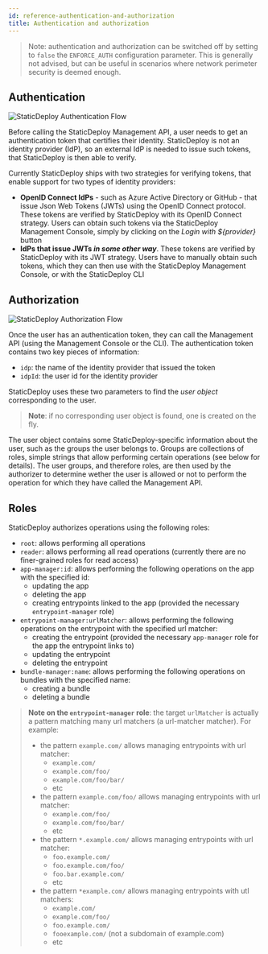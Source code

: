 ```yaml
---
id: reference-authentication-and-authorization
title: Authentication and authorization
---
```


> Note: authentication and authorization can be switched off by setting to
> `false` the `ENFORCE_AUTH` configuration parameter. This is generally not
> advised, but can be useful in scenarios where network perimeter security is
> deemed enough.

## Authentication

<div class="paddedDocsImage">
  <img
    src="../images/authentication-flow.svg"
    alt="StaticDeploy Authentication Flow"
  />
</div>

Before calling the StaticDeploy Management API, a user needs to get an
authentication token that certifies their identity. StaticDeploy is not an
identity provider (IdP), so an external IdP is needed to issue such tokens, that
StaticDeploy is then able to verify.

Currently StaticDeploy ships with two strategies for verifying tokens, that
enable support for two types of identity providers:

- **OpenID Connect IdPs** - such as Azure Active Directory or GitHub - that
  issue Json Web Tokens (JWTs) using the OpenID Connect protocol. These tokens
  are verified by StaticDeploy with its OpenID Connect strategy. Users can
  obtain such tokens via the StaticDeploy Management Console, simply by clicking
  on the _Login with \${provider}_ button
- **IdPs that issue JWTs _in some other way_**. These tokens are verified by
  StaticDeploy with its JWT strategy. Users have to manually obtain such tokens,
  which they can then use with the StaticDeploy Management Console, or with the
  StaticDeploy CLI

## Authorization

<div class="paddedDocsImage">
  <img
    src="../images/authorization-flow.svg"
    alt="StaticDeploy Authorization Flow"
  />
</div>

Once the user has an authentication token, they can call the Management API
(using the Management Console or the CLI). The authentication token contains two
key pieces of information:

- `idp`: the name of the identity provider that issued the token
- `idpId`: the user id for the identity provider

StaticDeploy uses these two parameters to find the _user object_ corresponding
to the user.

> **Note**: if no corresponding user object is found, one is created on the fly.

The user object contains some StaticDeploy-specific information about the user,
such as the groups the user belongs to. Groups are collections of roles, simple
strings that allow performing certain operations (see below for details). The
user groups, and therefore roles, are then used by the authorizer to determine
wether the user is allowed or not to perform the operation for which they have
called the Management API.

## Roles

StaticDeploy authorizes operations using the following roles:

- `root`: allows performing all operations
- `reader`: allows performing all read operations (currently there are no
  finer-grained roles for read access)
- `app-manager:id`: allows performing the following operations on the app with
  the specified id:
  - updating the app
  - deleting the app
  - creating entrypoints linked to the app (provided the necessary
    `entrypoint-manager` role)
- `entrypoint-manager:urlMatcher`: allows performing the following operations on
  the entrypoint with the specified url matcher:
  - creating the entrypoint (provided the necessary `app-manager` role for the
    app the entrypoint links to)
  - updating the entrypoint
  - deleting the entrypoint
- `bundle-manager:name`: allows performing the following operations on bundles
  with the specified name:
  - creating a bundle
  - deleting a bundle

> **Note on the `entrypoint-manager` role**: the target `urlMatcher` is actually
> a pattern matching many url matchers (a url-matcher matcher). For example:
>
> - the pattern `example.com/` allows managing entrypoints with url matcher:
>   - `example.com/`
>   - `example.com/foo/`
>   - `example.com/foo/bar/`
>   - etc
> - the pattern `example.com/foo/` allows managing entrypoints with url matcher:
>   - `example.com/foo/`
>   - `example.com/foo/bar/`
>   - etc
> - the pattern `*.example.com/` allows managing entrypoints with url matcher:
>   - `foo.example.com/`
>   - `foo.example.com/foo/`
>   - `foo.bar.example.com/`
>   - etc
> - the pattern `*example.com/` allows managing entrypoints with utl matchers:
>   - `example.com/`
>   - `example.com/foo/`
>   - `foo.example.com/`
>   - `fooexample.com/` (not a subdomain of example.com)
>   - etc
